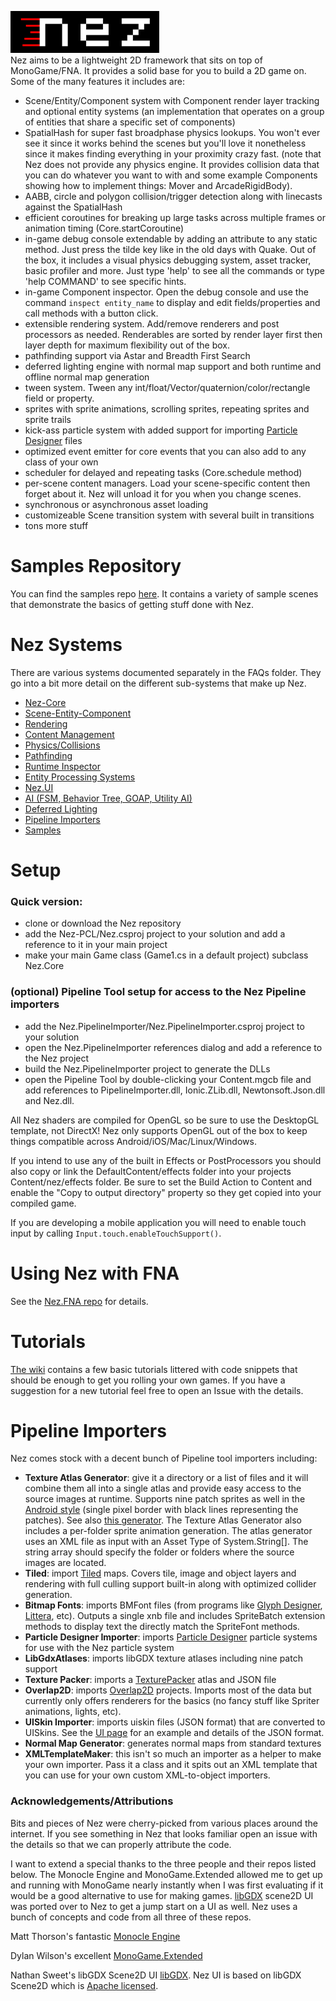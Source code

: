 ![Nez](FAQs/images/nez-logo-black.png)  
Nez aims to be a lightweight 2D framework that sits on top of MonoGame/FNA. It provides a solid base for you to build a 2D game on. Some of the many features it includes are:

- Scene/Entity/Component system with Component render layer tracking and optional entity systems (an implementation that operates on a group of entities that share a specific set of components)
- SpatialHash for super fast broadphase physics lookups. You won't ever see it since it works behind the scenes but you'll love it nonetheless since it makes finding everything in your proximity crazy fast. (note that Nez does not provide any physics engine. It provides collision data that you can do whatever you want to with and some example Components showing how to implement things: Mover and ArcadeRigidBody).
- AABB, circle and polygon collision/trigger detection along with linecasts against the SpatialHash
- efficient coroutines for breaking up large tasks across multiple frames or animation timing (Core.startCoroutine)
- in-game debug console extendable by adding an attribute to any static method. Just press the tilde key like in the old days with Quake. Out of the box, it includes a visual physics debugging system, asset tracker, basic profiler and more. Just type 'help' to see all the commands or type 'help COMMAND' to see specific hints.
- in-game Component inspector. Open the debug console and use the command `inspect entity_name` to display and edit fields/properties and call methods with a button click.
- extensible rendering system. Add/remove renderers and post processors as needed. Renderables are sorted by render layer first then layer depth for maximum flexibility out of the box.
- pathfinding support via Astar and Breadth First Search
- deferred lighting engine with normal map support and both runtime and offline normal map generation
- tween system. Tween any int/float/Vector/quaternion/color/rectangle field or property.
- sprites with sprite animations, scrolling sprites, repeating sprites and sprite trails
- kick-ass particle system with added support for importing [Particle Designer](https://71squared.com/particledesigner) files
- optimized event emitter for core events that you can also add to any class of your own
- scheduler for delayed and repeating tasks (Core.schedule method)
- per-scene content managers. Load your scene-specific content then forget about it. Nez will unload it for you when you change scenes.
- synchronous or asynchronous asset loading
- customizeable Scene transition system with several built in transitions
- tons more stuff


Samples Repository
==========
You can find the samples repo [here](https://github.com/prime31/Nez-Samples). It contains a variety of sample scenes that demonstrate the basics of getting stuff done with Nez.



Nez Systems
==========
There are various systems documented separately in the FAQs folder. They go into a bit more detail on the different sub-systems that make up Nez.

- [Nez-Core](FAQs/Nez-Core.md)
- [Scene-Entity-Component](FAQs/Scene-Entity-Component.md)
- [Rendering](FAQs/Rendering.md)
- [Content Management](FAQs/ContentManagement.md)
- [Physics/Collisions](FAQs/Physics.md)
- [Pathfinding](FAQs/Pathfinding.md)
- [Runtime Inspector](FAQs/RuntimeInspector.md)
- [Entity Processing Systems](FAQs/EntitySystems.md)
- [Nez.UI](FAQs/UI.md)
- [AI (FSM, Behavior Tree, GOAP, Utility AI)](FAQs/AI.md)
- [Deferred Lighting](FAQs/DeferredLighting.md)
- [Pipeline Importers](FAQs/PipelineImporters.md)
- [Samples](FAQs/Samples.md)



Setup
==========
### Quick version:

- clone or download the Nez repository
- add the Nez-PCL/Nez.csproj project to your solution and add a reference to it in your main project
- make your main Game class (Game1.cs in a default project) subclass Nez.Core


### (optional) Pipeline Tool setup for access to the Nez Pipeline importers

- add the Nez.PipelineImporter/Nez.PipelineImporter.csproj project to your solution
- open the Nez.PipelineImporter references dialog and add a reference to the Nez project
- build the Nez.PipelineImporter project to generate the DLLs
- open the Pipeline Tool by double-clicking your Content.mgcb file and add references to PipelineImporter.dll, Ionic.ZLib.dll, Newtonsoft.Json.dll and Nez.dll.


All Nez shaders are compiled for OpenGL so be sure to use the DesktopGL template, not DirectX! Nez only supports OpenGL out of the box to keep things compatible across Android/iOS/Mac/Linux/Windows.

If you intend to use any of the built in Effects or PostProcessors you should also copy or link the DefaultContent/effects folder into your projects Content/nez/effects folder. Be sure to set the Build Action to Content and enable the "Copy to output directory" property so they get copied into your compiled game.

If you are developing a mobile application you will need to enable touch input by calling `Input.touch.enableTouchSupport()`.




Using Nez with FNA
==========
See the [Nez.FNA repo](https://github.com/prime31/Nez.FNA) for details.



Tutorials
==========
[The wiki](https://github.com/prime31/Nez/wiki) contains a few basic tutorials littered with code snippets that should be enough to get you rolling your own games. If you have a suggestion for a new tutorial feel free to open an Issue with the details.



Pipeline Importers
==========
Nez comes stock with a decent bunch of Pipeline tool importers including:

- **Texture Atlas Generator**: give it a directory or a list of files and it will combine them all into a single atlas and provide easy access to the source images at runtime. Supports nine patch sprites as well in the [Android style](http://developer.android.com/tools/help/draw9patch.html) (single pixel border with black lines representing the patches). See also [this generator](https://romannurik.github.io/AndroidAssetStudio/nine-patches.html). The Texture Atlas Generator also includes a per-folder sprite animation generation. The atlas generator uses an XML file as input with an Asset Type of System.String[]. The string array should specify the folder or folders where the source images are located.
- **Tiled**: import [Tiled](http://www.mapeditor.org/) maps. Covers tile, image and object layers and rendering with full culling support built-in along with optimized collider generation.
- **Bitmap Fonts**: imports BMFont files (from programs like [Glyph Designer](https://71squared.com/glyphdesigner), [Littera](http://kvazars.com/littera/), etc). Outputs a single xnb file and includes SpriteBatch extension methods to display text the directly match the SpriteFont methods.
- **Particle Designer Importer**: imports [Particle Designer](https://71squared.com/particledesigner) particle systems for use with the Nez particle system
- **LibGdxAtlases**: imports libGDX texture atlases including nine patch support
- **Texture Packer**: imports a [TexturePacker](https://www.codeandweb.com/texturepacker) atlas and JSON file
- **Overlap2D**: imports [Overlap2D](http://overlap2d.com/) projects. Imports most of the data but currently only offers renderers for the basics (no fancy stuff like Spriter animations, lights, etc).
- **UISkin Importer**: imports uiskin files (JSON format) that are converted to UISkins. See the [UI page](FAQs/UI.md) for an example and details of the JSON format.
- **Normal Map Generator**: generates normal maps from standard textures
- **XMLTemplateMaker**: this isn't so much an importer as a helper to make your own importer. Pass it a class and it spits out an XML template that you can use for your own custom XML-to-object importers.



### Acknowledgements/Attributions
Bits and pieces of Nez were cherry-picked from various places around the internet. If you see something in Nez that looks familiar open an issue with the details so that we can properly attribute the code.

I want to extend a special thanks to the three people and their repos listed below. The Monocle Engine and MonoGame.Extended allowed me to get up and running with MonoGame nearly instantly when I was first evaluating if it would be a good alternative to use for making games. [libGDX](https://github.com/libgdx/libgdx) scene2D UI was ported over to Nez to get a jump start on a UI as well. Nez uses a bunch of concepts and code from all three of these repos.

Matt Thorson's fantastic [Monocle Engine](https://bitbucket.org/MattThorson/monocle-engine)

Dylan Wilson's excellent [MonoGame.Extended](https://github.com/craftworkgames/MonoGame.Extended)

Nathan Sweet's libGDX Scene2D UI [libGDX](https://github.com/libgdx/libgdx). Nez UI is based on libGDX Scene2D which is [Apache licensed](UI_LICENSE).
